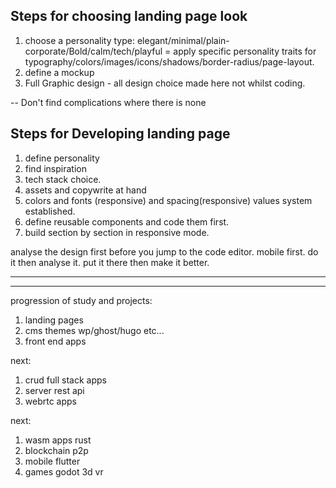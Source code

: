 ## Steps for choosing landing page look

1. choose a personality type: elegant/minimal/plain-corporate/Bold/calm/tech/playful = apply specific personality traits for typography/colors/images/icons/shadows/border-radius/page-layout. 
2. define a mockup 
3. Full Graphic design - all design choice made here not whilst coding. 



-- Don't find complications where there is none


## Steps for Developing landing page

1. define personality 
2. find inspiration 
3. tech stack choice.
4. assets and copywrite at hand 
5. colors and fonts (responsive) and spacing(responsive) values system established. 
6. define reusable components and code them first. 
7. build section by section in responsive mode. 



analyse the design first
before you jump to the code editor.
mobile first.
do it then analyse it. put it there then make it better.

--------

-----
progression of study and projects:

1. landing pages
2. cms themes wp/ghost/hugo etc...
3. front end apps 

next:

1. crud full stack apps
2. server rest api 
3. webrtc apps

next:

1. wasm apps rust
2. blockchain p2p
3. mobile flutter
4. games godot 3d vr